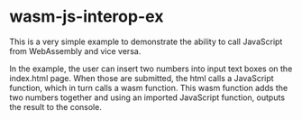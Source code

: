 # wasm-js-interop-ex
This is a very simple example to demonstrate the ability to call JavaScript from WebAssembly and vice versa.

In the example, the user can insert two numbers into input text boxes on the index.html page. 
When those are submitted, the html calls a JavaScript function, which in turn calls a wasm 
function. This wasm function adds the two numbers together and using an imported JavaScript
function, outputs the result to the console.

